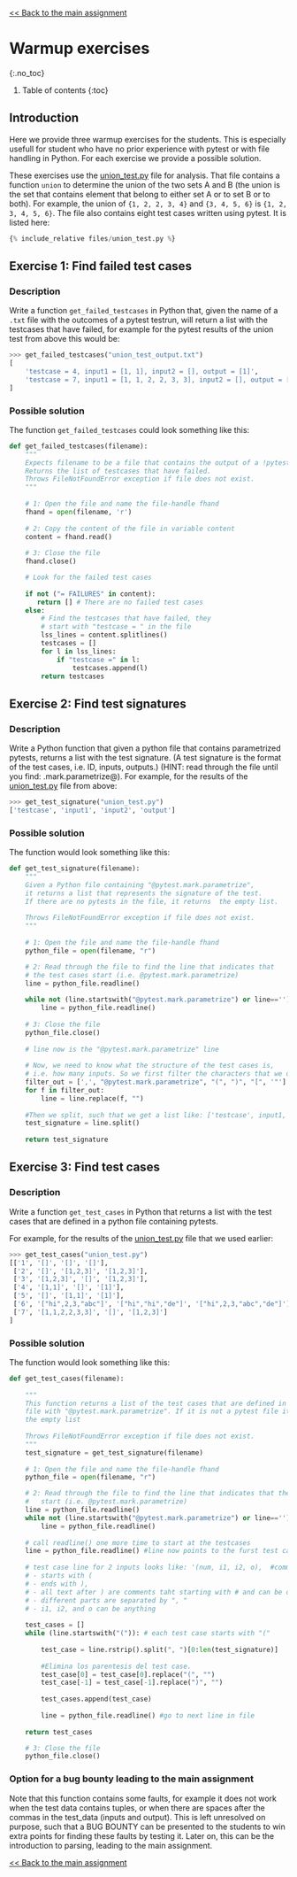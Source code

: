 [<< Back to the main assignment](nifty2022.md)

# Warmup exercises
{:.no_toc}

1. Table of contents
{:toc}

## Introduction

Here we provide three warmup exercises for the students. This is especially usefull for student who have no prior experience with pytest or with file handling in Python. For each exercise we provide a possible solution.

These exercises use the [union_test.py](files/union_test.py) file for analysis.
That file contains a function `union` to determine the union of the two sets A and B (the union is the set that contains element that belong to either set A or to set B or to both). 
For example, the union of `{1, 2, 2, 3, 4}` and `{3, 4, 5, 6}` is `{1, 2, 3, 4, 5, 6}`.
The file also contains eight test cases written using pytest. It is listed here:

```python
{% include_relative files/union_test.py %}
```

## Exercise 1: Find failed test cases

### Description

Write a function `get_failed_testcases` in Python that, given the name of a `.txt` file with the outcomes of a pytest testrun, will return a list with the testcases that have failed, for example for the pytest results of the union test from above this would be:

```python
>>> get_failed_testcases("union_test_output.txt")
[
    'testcase = 4, input1 = [1, 1], input2 = [], output = [1]', 
    'testcase = 7, input1 = [1, 1, 2, 2, 3, 3], input2 = [], output = [1, 2, 3]'
]
```

### Possible solution

The function `get_failed_testcases` could look something like this:

```python
def get_failed_testcases(filename):
    """
    Expects filename to be a file that contains the output of a !pytest run.
    Returns the list of testcases that have failed.
    Throws FileNotFoundError exception if file does not exist.
    """
    
    # 1: Open the file and name the file-handle fhand
    fhand = open(filename, 'r')
    
    # 2: Copy the content of the file in variable content
    content = fhand.read()
    
    # 3: Close the file
    fhand.close()

    # Look for the failed test cases
    
    if not ("= FAILURES" in content):
       return [] # There are no failed test cases
    else:
        # Find the testcases that have failed, they
        # start with "testcase = " in the file
        lss_lines = content.splitlines()
        testcases = []
        for l in lss_lines:
            if "testcase =" in l:
                testcases.append(l)
        return testcases
```

## Exercise 2: Find test signatures

### Description

Write a Python function that given a python file that contains parametrized pytests, returns a list with the test signature. (A test signature is the format of the test cases, i.e. ID, inputs, outputs.) (HINT: read through the file until you find: .mark.parametrize@). For example, for the results of the [union_test.py](files/union_test.py) file from above:

```python
>>> get_test_signature("union_test.py") 
['testcase', 'input1', 'input2', 'output']
```

### Possible solution

The function would look something like this:

```python
def get_test_signature(filename):
    """
    Given a Python file containing "@pytest.mark.parametrize", 
    it returns a list that represents the signature of the test. 
    If there are no pytests in the file, it returns  the empty list.
    
    Throws FileNotFoundError exception if file does not exist.
    """
    
    # 1: Open the file and name the file-handle fhand
    python_file = open(filename, "r")

    # 2: Read through the file to find the line that indicates that 
    # the test cases start (i.e. @pytest.mark.parametrize)
    line = python_file.readline()
    
    while not (line.startswith("@pytest.mark.parametrize") or line==''):
        line = python_file.readline()
    
    # 3: Close the file
    python_file.close()
    
    # line now is the "@pytest.mark.parametrize" line
    
    # Now, we need to know what the structure of the test cases is,
    # i.e. how many inputs. So we first filter the characters that we do not need.
    filter_out = [',', "@pytest.mark.parametrize", "(", ")", "[", '"']
    for f in filter_out:
        line = line.replace(f, "")
    
    #Then we split, such that we get a list like: ['testcase', input1, ..., inputn, output]
    test_signature = line.split()
    
    return test_signature 
```

## Exercise 3: Find test cases

### Description

Write a function `get_test_cases` in Python that returns a list with the test cases that are defined in a python file containing pytests.

For example, for the results of the [union_test.py](files/union_test.py) file that we used earlier:

```python
>>> get_test_cases("union_test.py")
[['1', '[]', '[]', '[]'], 
 ['2', '[]', '[1,2,3]', '[1,2,3]'], 
 ['3', '[1,2,3]', '[]', '[1,2,3]'], 
 ['4', '[1,1]', '[]', '[1]'], 
 ['5', '[]', '[1,1]', '[1]'], 
 ['6', '["hi",2,3,"abc"]', '["hi","hi","de"]', '["hi",2,3,"abc","de"]'], 
 ['7', '[1,1,2,2,3,3]', '[]', '[1,2,3]']
]
```

### Possible solution

The function would look something like this:

```python
def get_test_cases(filename):
    
    """
    This function returns a list of the test cases that are defined in the
    file with "@pytest.mark.parametrize". If it is not a pytest file it returns
    the empty list
    
    Throws FileNotFoundError exception if file does not exist.
    """
    test_signature = get_test_signature(filename)
    
    # 1: Open the file and name the file-handle fhand
    python_file = open(filename, "r")

    # 2: Read through the file to find the line that indicates that the test cases
    #   start (i.e. @pytest.mark.parametrize)
    line = python_file.readline()
    while not (line.startswith("@pytest.mark.parametrize") or line==''):
        line = python_file.readline()
      
    # call readline() one more time to start at the testcases
    line = python_file.readline() #line now points to the furst test case with format (ID, input1, .., inputn, output)
    
    # test case line for 2 inputs looks like: '(num, i1, i2, o),  #comments'
    # - starts with (
    # - ends with ),
    # - all text after ) are comments taht starting with # and can be discarded
    # - different parts are separated by ", "
    # - i1, i2, and o can be anything
    
    test_cases = []
    while (line.startswith("(")): # each test case starts with "("
        
        test_case = line.rstrip().split(", ")[0:len(test_signature)]
                
        #Elimina los parentesis del test case. 
        test_case[0] = test_case[0].replace("(", "")
        test_case[-1] = test_case[-1].replace(")", "")
        
        test_cases.append(test_case)
                     
        line = python_file.readline() #go to next line in file
            
    return test_cases

    # 3: Close the file
    python_file.close()
```

### Option for a bug bounty leading to the main assignment

Note that this function contains some faults, for example it does not work when the test data contains tuples, or when there are spaces after the commas in the test_data (inputs and output). 
This is left unresolved on purpose, such that a BUG BOUNTY can be presented to the students to win extra points for finding these faults by testing it. Later on, this can be the introduction to parsing, leading to the main assignment.

[<< Back to the main assignment](nifty2022.md)
